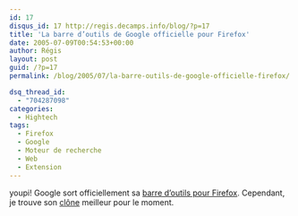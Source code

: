 ```yaml
---
id: 17
disqus_id: 17 http://regis.decamps.info/blog/?p=17
title: 'La barre d’outils de Google officielle pour Firefox'
date: 2005-07-09T00:54:53+00:00
author: Régis
layout: post
guid: /?p=17
permalink: /blog/2005/07/la-barre-outils-de-google-officielle-firefox/

dsq_thread_id:
  - "704287098"
categories:
  - Hightech
tags:
  - Firefox
  - Google
  - Moteur de recherche
  - Web
  - Extension
---
```

youpi! Google sort officiellement sa [barre d’outils pour Firefox](http://toolbar.google.com/firefox/index.html). Cependant, je trouve son [clône](http://googlebar.mozdev.org/) meilleur pour le moment.
